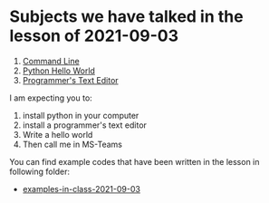 # Subjects we have talked in the lesson of 2021-09-03

1. [Command Line](../course-content/command-line.md)
2. [Python Hello World](../course-content/python-hello-world.md)
3. [Programmer's Text Editor](../course-content/programmers-text-editor.md)

I am expecting you to: 

1. install python in your computer
2. install a programmer's text editor 
3. Write a hello world 
4. Then call me in MS-Teams

You can find example codes that have been written in the lesson in following folder:
 - [examples-in-class-2021-09-03](examples-in-class-2021-09-03)

